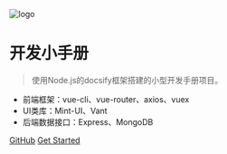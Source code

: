 ![logo](https://docsify.js.org/_media/icon.svg)

# 开发小手册

> 使用Node.js的docsify框架搭建的小型开发手册项目。

* 前端框架：vue-cli、vue-router、axios、vuex
* UI类库：Mint-UI、Vant
* 后端数据接口：Express、MongoDB

[GitHub](https://github.com/hekaiyou/code-dictionary)
[Get Started](#quick-start)